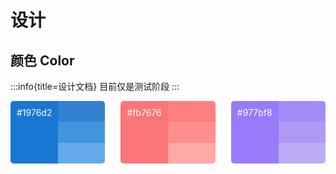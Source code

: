 # 设计

## 颜色 <Badge>Color</Badge>

:::info{title=设计文档}
目前仅是测试阶段
:::

<div style="
    display: flex;
    justify-content: space-between;
    flex-wrap: wrap;
">
    <div style="
        display: flex;
        width: 30%;
        height: 100px;
        border-radius: 5px;
        overflow: hidden;
        color: #fff;
    ">
    <div style="
        flex: 1;
        background-color: #1976d2;
        padding: 10px
    ">
        #1976d2
    </div>
    <ul style="
        list-style: none;
        margin: 0;
        width: 80px;
        padding: 0px;
        display: flex;
        flex-direction: column;
    ">
        <li style="
        flex: 1;
        background-color: #3281d0;
    "></li>
        <li style="
        flex: 1;
        background-color: #4195dd;
    "></li>
        <li style="
        flex: 1;
        background-color: #62aae9;
    "></li>
    </ul>
  </div>

  <div style="
        display: flex;
        width: 30%;
        height: 100px;
        border-radius: 5px;
        overflow: hidden;
        color: #fff;
    ">
    <div style="
        flex: 1;
        background-color: #fb7676;
        padding: 10px
    ">
        #fb7676
    </div>
    <ul style="
        list-style: none;
        margin: 0;
        width: 80px;
        padding: 0px;
        display: flex;
        flex-direction: column;
    ">
        <li style="
        flex: 1;
        background-color: #fd7f7f;
    "></li>
        <li style="
        flex: 1;
        background-color: #ff8e8e;
    "></li>
        <li style="
        flex: 1;
        background-color: #ffa8a8;
    "></li>
    </ul>
  </div>

  <div style="
        display: flex;
        width: 30%;
        height: 100px;
        border-radius: 5px;
        overflow: hidden;
        color: #fff;
    ">
    <div style="
        flex: 1;
        background-color: #977bf8;
        padding: 10px
    ">
        #977bf8
    </div>
    <ul style="
        list-style: none;
        margin: 0;
        width: 80px;
        padding: 0px;
        display: flex;
        flex-direction: column;
    ">
        <li style="
        flex: 1;
        background-color: #a38bf8;
    "></li>
        <li style="
        flex: 1;
        background-color: #ae99f5;
    "></li>
        <li style="
        flex: 1;
        background-color: #bcabf6;
    "></li>
    </ul>
  </div>

</div>
